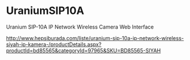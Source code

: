 UraniumSIP10A
=============

Uranium SIP-10A IP Network Wireless Camera Web Interface

http://www.hepsiburada.com/liste/uranium-sip-10a-ip-network-wireless-siyah-ip-kamera-/productDetails.aspx?productId=bd85565&categoryId=97965&SKU=BD85565-SIYAH

